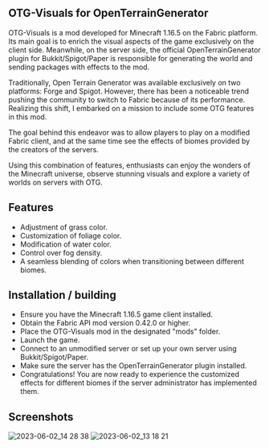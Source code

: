 ##  OTG-Visuals for OpenTerrainGenerator

OTG-Visuals is a mod developed for Minecraft 1.16.5 on the Fabric platform. Its main goal is to enrich the visual aspects of the game exclusively on the client side. Meanwhile, on the server side, the official OpenTerrainGenerator plugin for Bukkit/Spigot/Paper is responsible for generating the world and sending packages with effects to the mod.

Traditionally, Open Terrain Generator was available exclusively on two platforms: Forge and Spigot. However, there has been a noticeable trend pushing the community to switch to Fabric because of its performance. Realizing this shift, I embarked on a mission to include some OTG features in this mod.

The goal behind this endeavor was to allow players to play on a modified Fabric client, and at the same time see the effects of biomes provided by the creators of the servers.

Using this combination of features, enthusiasts can enjoy the wonders of the Minecraft universe, observe stunning visuals and explore a variety of worlds on servers with OTG.

## Features

- Adjustment of grass color.
- Customization of foliage color.
- Modification of water color.
- Control over fog density.
- A seamless blending of colors when transitioning between different biomes.

## Installation / building

- Ensure you have the Minecraft 1.16.5 game client installed.
- Obtain the Fabric API mod version 0.42.0 or higher.
- Place the OTG-Visuals mod in the designated "mods" folder.
- Launch the game.
- Connect to an unmodified server or set up your own server using Bukkit/Spigot/Paper.
- Make sure the server has the OpenTerrainGenerator plugin installed.
- Congratulations! You are now ready to experience the customized effects for different biomes if the server administrator has implemented them.

## Screenshots
![2023-06-02_14 28 38](https://github.com/Quenteez/OTG-Visuals/assets/58990376/d3692fc0-2da9-4f2e-89d4-a662e76c6094)
![2023-06-02_13 18 21](https://github.com/Quenteez/OTG-Visuals/assets/58990376/5bdd7722-f999-4ff2-bba2-09f4763f5382)
